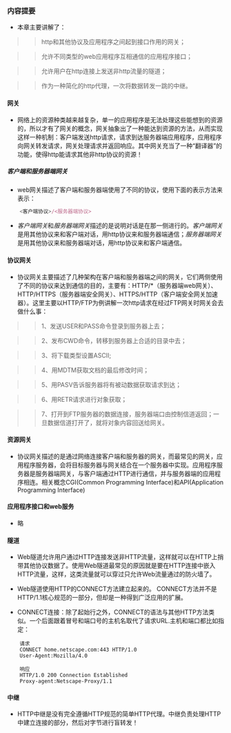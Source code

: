 ### 内容提要

* 本章主要讲解了：

>> http和其他协议及应用程序之间起到接口作用的网关；

>> 允许不同类型的web应用程序互相通信的应用程序接口；

>> 允许用户在http连接上发送非http流量的隧道；

>> 作为一种简化的http代理，一次将数据转发一跳的中继。

#### 网关

* 网络上的资源种类越来越复杂，单一的应用程序是无法处理这些能想到的资源的，所以才有了网关的概念，网关抽象出了一种能达到资源的方法，从而实现这样一种机制：客户端发送http请求，请求到达服务器端应用程序，应用程序向网关转发请求，网关处理请求并返回响应。其中网关充当了一种“翻译器”的功能，使得http能请求其他非http协议的资源！

##### 客户端和服务器端网关

* web网关描述了客户端和服务器端使用了不同的协议，使用下面的表示方法来表示：

``` javascript
	<客户端协议>/<服务器端协议>
```


* *客户端网关*和*服务器端网关*描述的是说明对话是在那一侧进行的。*客户端网关*是用其他协议来和客户端对话，用http协议来和服务器端通信；*服务器端网关*是用其他协议来和服务器端对话，用http协议来和客户端通信。


#### 协议网关

* 协议网关主要描述了几种架构在客户端和服务器端之间的网关，它们两侧使用了不同的协议来达到通信的目的，主要有：HTTP/*（服务器端web网关）、HTTP/HTTPS（服务器端安全网关）、HTTPS/HTTP（客户端安全网关加速器）。这里主要以HTTP/FTP为例讲解一次http请求在经过FTP网关时网关会去做什么事：

>> 1、发送USER和PASS命令登录到服务器上去；

>> 2、发布CWD命令，转移到服务器上合适的目录中去；

>> 3、将下载类型设置ASCII;

>> 4、用MDTM获取文档的最后修改时间；

>> 5、用PASV告诉服务器将有被动数据获取请求到达；

>> 6、用RETR请求进行对象获取；

>> 7、打开到FTP服务器的数据连接，服务器端口由控制信道返回；一旦数据信道打开了，就将对象内容回送给网关。


#### 资源网关

* 协议网关描述的是通过网络连接客户端和服务器的网关，而最常见的网关，应用程序服务器，会将目标服务器与网关结合在一个服务器中实现。应用程序服务器是服务器端网关，与客户端通过HTTP进行通信，并与服务器端的应用程序相连。相关概念CGI(Common Programming Interface)和API(Application Programming Interface)

#### 应用程序接口和web服务

* 略

#### 隧道

* Web隧道允许用户通过HTTP连接发送非HTTP流量，这样就可以在HTTP上捎带其他协议数据了。使用Web隧道最常见的原因就是要在HTTP连接中嵌入HTTP流量，这样，这类流量就可以穿过只允许Web流量通过的防火墙了。

* Web隧道使用HTTP的CONNECT方法建立起来的。 CONNECT方法并不是HTTP/1.1核心规范的一部分，但却是一种得到广泛应用的扩展。

* CONNECT连接：除了起始行之外，CONNECT的语法与其他HTTP方法类似。一个后面跟着冒号和端口号的主机名取代了请求URL.主机和端口都比如指定：

```
	请求
	CONNECT home.netscape.com:443 HTTP/1.0
	User-Agent:Mozilla/4.0

	响应
	HTTP/1.0 200 Connection Established
	Proxy-agent:Netscape-Proxy/1.1
```

#### 中继

* HTTP中继是没有完全遵循HTTP规范的简单HTTP代理。中继负责处理HTTP中建立连接的部分，然后对字节进行盲转发！
